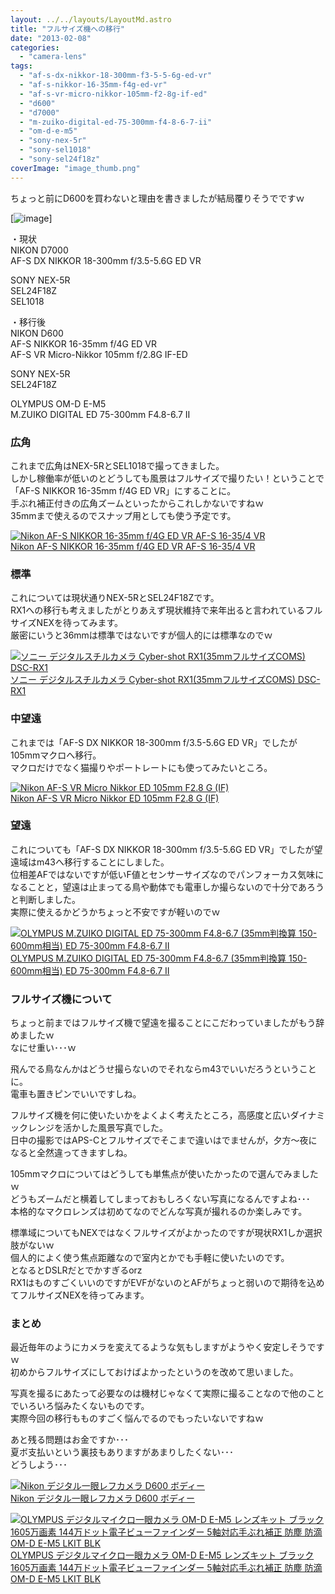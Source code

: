 ```yaml
---
layout: ../../layouts/LayoutMd.astro
title: "フルサイズ機への移行"
date: "2013-02-08"
categories: 
  - "camera-lens"
tags: 
  - "af-s-dx-nikkor-18-300mm-f3-5-5-6g-ed-vr"
  - "af-s-nikkor-16-35mm-f4g-ed-vr"
  - "af-s-vr-micro-nikkor-105mm-f2-8g-if-ed"
  - "d600"
  - "d7000"
  - "m-zuiko-digital-ed-75-300mm-f4-8-6-7-ii"
  - "om-d-e-m5"
  - "sony-nex-5r"
  - "sony-sel1018"
  - "sony-sel24f18z"
coverImage: "image_thumb.png"
---
```


ちょっと前にD600を買わないと理由を書きましたが結局覆りそうでですｗ

[![image](/wp/images/image_thumb.png "image")]

・現状  
NIKON D7000  
AF-S DX NIKKOR 18-300mm f/3.5-5.6G ED VR  
  
SONY NEX-5R  
SEL24F18Z  
SEL1018

・移行後  
NIKON D600  
AF-S NIKKOR 16-35mm f/4G ED VR  
AF-S VR Micro-Nikkor 105mm f/2.8G IF-ED  
  
SONY NEX-5R  
SEL24F18Z  
  
OLYMPUS OM-D E-M5  
M.ZUIKO DIGITAL ED 75-300mm F4.8-6.7 II

### 広角

これまで広角はNEX-5RとSEL1018で撮ってきました。  
しかし稼働率が低いのとどうしても風景はフルサイズで撮りたい！ということで「AF-S NIKKOR 16-35mm f/4G ED VR」にすることに。  
手ぶれ補正付きの広角ズームといったからこれしかないですねｗ  
35mmまで使えるのでスナップ用としても使う予定です。

[![Nikon AF-S NIKKOR 16-35mm f/4G ED VR AF-S 16-35/4 VR](/wp/images/413gErtmmkL._SL160_.jpg)  
Nikon AF-S NIKKOR 16-35mm f/4G ED VR AF-S 16-35/4 VR  
](https://www.amazon.co.jp/exec/obidos/ASIN/B0037HPVHU/mizuka123-22/ref=nosim)

### 標準

これについては現状通りNEX-5RとSEL24F18Zです。  
RX1への移行も考えましたがとりあえず現状維持で来年出ると言われているフルサイズNEXを待ってみます。  
厳密にいうと36mmは標準ではないですが個人的には標準なのでｗ

[![ソニー デジタルスチルカメラ Cyber-shot RX1(35mmフルサイズCOMS) DSC-RX1](/wp/images/41iTXvqrNoL._SL160_.jpg)  
ソニー デジタルスチルカメラ Cyber-shot RX1(35mmフルサイズCOMS) DSC-RX1  
](https://www.amazon.co.jp/exec/obidos/ASIN/B009O06WY0/mizuka123-22/ref=nosim)

### 中望遠

これまでは「AF-S DX NIKKOR 18-300mm f/3.5-5.6G ED VR」でしたが105mmマクロへ移行。  
マクロだけでなく猫撮りやポートレートにも使ってみたいところ。

[![Nikon AF-S VR Micro Nikkor ED 105mm F2.8 G (IF)](/wp/images/41QHOh9IcYL._SL160_.jpg)  
Nikon AF-S VR Micro Nikkor ED 105mm F2.8 G (IF)  
](https://www.amazon.co.jp/exec/obidos/ASIN/B000EOSHGQ/mizuka123-22/ref=nosim)

### 望遠

これについても「AF-S DX NIKKOR 18-300mm f/3.5-5.6G ED VR」でしたが望遠域はm43へ移行することにしました。  
位相差AFではないですが低いF値とセンサーサイズなのでパンフォーカス気味になることと，望遠は止まってる鳥や動体でも電車しか撮らないので十分であろうと判断しました。  
実際に使えるかどうかちょっと不安ですが軽いのでｗ

[![OLYMPUS M.ZUIKO DIGITAL ED 75-300mm F4.8-6.7 (35mm判換算 150-600mm相当) ED 75-300mm F4.8-6.7 II](/wp/images/41Oo6I3Y-JL._SL160_.jpg)  
OLYMPUS M.ZUIKO DIGITAL ED 75-300mm F4.8-6.7 (35mm判換算 150-600mm相当) ED 75-300mm F4.8-6.7 II  
](https://www.amazon.co.jp/exec/obidos/ASIN/B00B7WMVSO/mizuka123-22/ref=nosim)

### フルサイズ機について

ちょっと前まではフルサイズ機で望遠を撮ることにこだわっていましたがもう辞めましたｗ  
なにせ重い･･･ｗ

飛んでる鳥なんかはどうせ撮らないのでそれならm43でいいだろうということに。  
電車も置きピンでいいですしね。

フルサイズ機を何に使いたいかをよくよく考えたところ，高感度と広いダイナミックレンジを活かした風景写真でした。  
日中の撮影ではAPS-Cとフルサイズでそこまで違いはでませんが，夕方～夜になると全然違ってきますしね。

105mmマクロについてはどうしても単焦点が使いたかったので選んでみましたｗ  
どうもズームだと横着してしまっておもしろくない写真になるんですよね･･･  
本格的なマクロレンズは初めてなのでどんな写真が撮れるのか楽しみです。

標準域についてもNEXではなくフルサイズがよかったのですが現状RX1しか選択肢がないｗ  
個人的によく使う焦点距離なので室内とかでも手軽に使いたいのです。  
となるとDSLRだとでかすぎるorz  
RX1はものすごくいいのですがEVFがないのとAFがちょっと弱いので期待を込めてフルサイズNEXを待ってみます。

### まとめ

最近毎年のようにカメラを変えてるような気もしますがようやく安定しそうですｗ  
初めからフルサイズにしておけばよかったというのを改めて思いました。

写真を撮るにあたって必要なのは機材じゃなくて実際に撮ることなので他のことでいろいろ悩みたくないものです。  
実際今回の移行もものすごく悩んでるのでもったいないですねｗ

あと残る問題はお金ですか･･･  
夏ボ支払いという裏技もありますがあまりしたくない･･･  
どうしよう･･･

[![Nikon デジタル一眼レフカメラ D600 ボディー](/wp/images/41pUppi2WqL._SL160_.jpg)  
Nikon デジタル一眼レフカメラ D600 ボディー  
](https://www.amazon.co.jp/exec/obidos/ASIN/B009A2AG44/mizuka123-22/ref=nosim)

[![OLYMPUS デジタルマイクロ一眼カメラ OM-D E-M5 レンズキット ブラック 1605万画素 144万ドット電子ビューファインダー 5軸対応手ぶれ補正 防塵 防滴 OM-D E-M5 LKIT BLK](/wp/images/41vHmU2KrTL._SL160_.jpg)  
OLYMPUS デジタルマイクロ一眼カメラ OM-D E-M5 レンズキット ブラック 1605万画素 144万ドット電子ビューファインダー 5軸対応手ぶれ補正 防塵 防滴 OM-D E-M5 LKIT BLK  
](https://www.amazon.co.jp/exec/obidos/ASIN/B0073A1DWE/mizuka123-22/ref=nosim)
